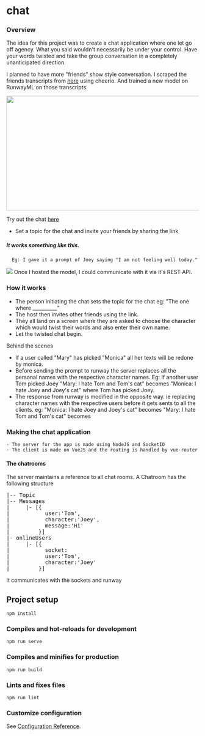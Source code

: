 # chat
### Overview

The idea for this project was to create a chat application where one let go off agency. What you said wouldn't necessarily be under your control. 
Have your words twisted and take the group conversation in a completely unanticipated direction.

I planned to have more "friends" show style conversation. I scraped the friends transcripts from [here](https://fangj.github.io/friends/) using cheerio. 
And trained a new model on RunwayML on those transcripts. 

<img src="https://user-images.githubusercontent.com/12654691/105268597-89186f00-5b60-11eb-8a62-880db25d3096.png" width="600px" height="300px">

Try out the chat [here](https://goofy-panini-b0b245.netlify.app)
- Set a topic for the chat and invite your friends by sharing the link

##### It works something like this. 
      Eg: I gave it a prompt of Joey saying "I am not feeling well today."
<img src="https://user-images.githubusercontent.com/12654691/105054311-d94be000-5a3f-11eb-934f-970524f90dea.png"></img>
Once I hosted the model, I could communicate with it via it's REST API. 

### How it works 
- The person initiating the chat sets the topic for the chat eg: "The one where __________"
- The host then invites other friends using the link. 
- They all land on a screen where they are asked to choose the character which would twist their words and also enter their own name. 
- Let the twisted chat begin. 

Behind the scenes 
- If a user called "Mary" has picked "Monica" all her texts will be redone by monica. 
- Before sending the prompt to runway the server replaces all the personal names with the respective character names.
Eg: If another user Tom picked Joey
"Mary: I hate Tom and Tom's cat" becomes "Monica: I hate Joey and Joey's cat" where Tom has picked Joey. 
- The response from runway is modified in the opposite way. ie replacing character names with the respective users before it gets sents to all the clients. 
eg:  "Monica: I hate Joey and Joey's cat" becomes "Mary: I hate Tom and Tom's cat" becomes
    
### Making the chat application 
    - The server for the app is made using NodeJS and SocketIO
    - The client is made on VueJS and the routing is handled by vue-router
#### The chatrooms 
The server maintains a reference to all chat rooms. 
A Chatroom has the following structure 
<pre>
|-- Topic
|-- Messages
|     |- [{
|           user:'Tom',
|           character:'Joey',
|           message:'Hi'
|         }]
|- onlineUsers
|     |- [{
|           socket:
|           user:'Tom',
|           character:'Joey'
|         }]
</pre>
It communicates with the sockets and runway


## Project setup
```
npm install
```

### Compiles and hot-reloads for development
```
npm run serve
```

### Compiles and minifies for production
```
npm run build
```

### Lints and fixes files
```
npm run lint
```

### Customize configuration
See [Configuration Reference](https://cli.vuejs.org/config/).

